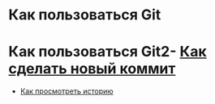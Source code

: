 # Как пользоваться Git
# Как пользоваться Git2- [Как сделать новый коммит](./commit_help.md)
- [Как просмотреть историю](./log_help.md)

